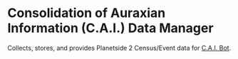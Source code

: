 # Consolidation of Auraxian Information (C.A.I.) Data Manager
 
Collects, stores, and provides Planetside 2 Census/Event data for [C.A.I. Bot](https://github.com/Bentheburrito/caibot).